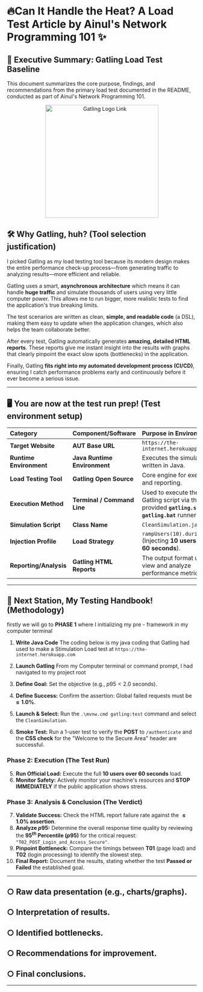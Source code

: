 # 🔥Can It Handle the Heat? A Load Test Article by Ainul's Network Programming 101 ✨

## 🎯 Executive Summary: Gatling Load Test Baseline

This document summarizes the core purpose, findings, and recommendations from the primary load test documented in the README, conducted as part of Ainul's Network Programming 101.

<p align="center">
  <a href="https://gatling.io/" target="_blank">
    <img src="https://cdn.prod.website-files.com/685a8fe4ddca049f26333871/68b5961b1a99f68c22d5cf56_Open%20graph%20Gatling%20image.svg" alt="Gatling Logo Link" width="300">
  </a>
</p>

## 🛠️ Why Gatling, huh? (Tool selection justification)

I picked Gatling as my load testing tool because its modern design makes the entire performance check-up process—from generating traffic to analyzing results—more efficient and reliable.

Gatling uses a smart, **asynchronous architecture** which means it can handle **huge traffic** and simulate thousands of users using very little computer power. This allows me to run bigger, more realistic tests to find the application's true breaking limits.

The test scenarios are written as clean, **simple, and readable code** (a DSL), making them easy to update when the application changes, which also helps the team collaborate better. 

After every test, Gatling automatically generates **amazing, detailed HTML reports**. These reports give me instant insight into the results with graphs that clearly pinpoint the exact slow spots (bottlenecks) in the application. 

Finally, Gatling **fits right into my automated development process (CI/CD)**, ensuring I catch performance problems early and continuously before it ever become a serious issue.
  
---
## 🖥️ You are now at the test run prep! (Test environment setup)
| Category | Component/Software | Purpose in Environment |
| :--- | :--- | :--- |
| **Target Website** | **AUT Base URL** | `https://the-internet.herokuapp.com` |
| **Runtime Environment** | **Java Runtime Environment** | Executes the simulation written in Java. |
| **Load Testing Tool** | **Gatling Open Source** | Core engine for execution and reporting. |
| **Execution Method** | **Terminal / Command Line** | Used to execute the Gatling script via the provided **`gatling.sh`** or **`gatling.bat`** runner files. |
| **Simulation Script** | **Class Name** | `CleanSimulation.java` |
| **Injection Profile** | **Load Strategy** | `rampUsers(10).during(60)` (Injecting **10 users** over **60 seconds**). |
| **Reporting/Analysis** | **Gatling HTML Reports** | The output format used to view and analyze performance metrics. |

---
## 📜 Next Station, My Testing Handbook! (Methodology)

firstly we will go to **PHASE 1** where I initializing my pre - framework in my computer terminal

1.  **Write Java Code**
The coding below is my java coding that Gatling had used to make a Stimulation Load test at `https://the-internet.herokuapp.com`


1.  **Launch Gatling**
From my Computer terminal or command prompt, I had navigated to my project root
3.  **Define Goal:** Set the objective (e.g., $p95 < 2.0$ seconds).
4.  **Define Success:** Confirm the assertion: Global failed requests must be **$\le 1.0\%$**.
5.  **Launch & Select:** Run the `.\mvnw.cmd gatling:test` command and select the `CleanSimulation`.
6.  **Smoke Test:** Run a 1-user test to verify the **POST** to `/authenticate` and the **CSS check** for the "Welcome to the Secure Area" header are successful.

### Phase 2: Execution (The Test Run)

5.  **Run Official Load:** Execute the full **10 users over 60 seconds** load.
6.  **Monitor Safety:** Actively monitor your machine's resources and **STOP IMMEDIATELY** if the public application shows stress.

### Phase 3: Analysis & Conclusion (The Verdict)

7.  **Validate Success:** Check the HTML report failure rate against the **$\le 1.0\%$ assertion**.
8.  **Analyze $p95$:** Determine the overall response time quality by reviewing the **$95^{th}$ Percentile ($p95$)** for the critical request: `"T02_POST_Login_and_Access_Secure"`.
9.  **Pinpoint Bottleneck:** Compare the timings between **T01** (page load) and **T02** (login processing) to identify the slowest step.
10. **Final Report:** Document the results, stating whether the test **Passed or Failed** the established goal.

---

## ○ Raw data presentation (e.g., charts/graphs).

## ○ Interpretation of results.

## ○ Identified bottlenecks.

## ○ Recommendations for improvement.

## ○ Final conclusions.


---


